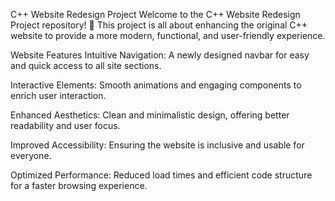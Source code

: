C++ Website Redesign Project
Welcome to the C++ Website Redesign Project repository! 🚀 This project is all about enhancing the original C++ website to provide a more modern, functional, and user-friendly experience.

Website Features
Intuitive Navigation: A newly designed navbar for easy and quick access to all site sections.

Interactive Elements: Smooth animations and engaging components to enrich user interaction.

Enhanced Aesthetics: Clean and minimalistic design, offering better readability and user focus.

Improved Accessibility: Ensuring the website is inclusive and usable for everyone.

Optimized Performance: Reduced load times and efficient code structure for a faster browsing experience.

